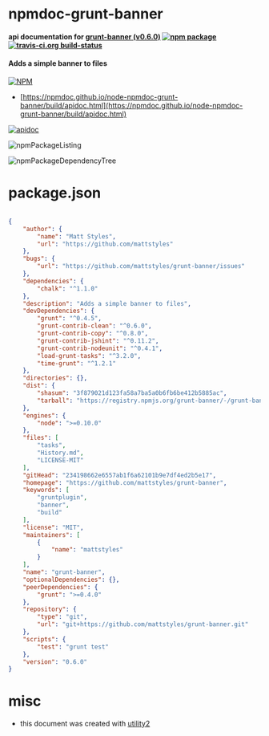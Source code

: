 # npmdoc-grunt-banner

#### api documentation for  [grunt-banner (v0.6.0)](https://github.com/mattstyles/grunt-banner)  [![npm package](https://img.shields.io/npm/v/npmdoc-grunt-banner.svg?style=flat-square)](https://www.npmjs.org/package/npmdoc-grunt-banner) [![travis-ci.org build-status](https://api.travis-ci.org/npmdoc/node-npmdoc-grunt-banner.svg)](https://travis-ci.org/npmdoc/node-npmdoc-grunt-banner)

#### Adds a simple banner to files

[![NPM](https://nodei.co/npm/grunt-banner.png?downloads=true&downloadRank=true&stars=true)](https://www.npmjs.com/package/grunt-banner)

- [https://npmdoc.github.io/node-npmdoc-grunt-banner/build/apidoc.html](https://npmdoc.github.io/node-npmdoc-grunt-banner/build/apidoc.html)

[![apidoc](https://npmdoc.github.io/node-npmdoc-grunt-banner/build/screenCapture.buildCi.browser.%252Ftmp%252Fbuild%252Fapidoc.html.png)](https://npmdoc.github.io/node-npmdoc-grunt-banner/build/apidoc.html)

![npmPackageListing](https://npmdoc.github.io/node-npmdoc-grunt-banner/build/screenCapture.npmPackageListing.svg)

![npmPackageDependencyTree](https://npmdoc.github.io/node-npmdoc-grunt-banner/build/screenCapture.npmPackageDependencyTree.svg)



# package.json

```json

{
    "author": {
        "name": "Matt Styles",
        "url": "https://github.com/mattstyles"
    },
    "bugs": {
        "url": "https://github.com/mattstyles/grunt-banner/issues"
    },
    "dependencies": {
        "chalk": "^1.1.0"
    },
    "description": "Adds a simple banner to files",
    "devDependencies": {
        "grunt": "^0.4.5",
        "grunt-contrib-clean": "^0.6.0",
        "grunt-contrib-copy": "^0.8.0",
        "grunt-contrib-jshint": "^0.11.2",
        "grunt-contrib-nodeunit": "^0.4.1",
        "load-grunt-tasks": "^3.2.0",
        "time-grunt": "^1.2.1"
    },
    "directories": {},
    "dist": {
        "shasum": "3f879021d123fa58a7ba5a0b6fb6be412b5885ac",
        "tarball": "https://registry.npmjs.org/grunt-banner/-/grunt-banner-0.6.0.tgz"
    },
    "engines": {
        "node": ">=0.10.0"
    },
    "files": [
        "tasks",
        "History.md",
        "LICENSE-MIT"
    ],
    "gitHead": "234198662e6557ab1f6a62101b9e7df4ed2b5e17",
    "homepage": "https://github.com/mattstyles/grunt-banner",
    "keywords": [
        "gruntplugin",
        "banner",
        "build"
    ],
    "license": "MIT",
    "maintainers": [
        {
            "name": "mattstyles"
        }
    ],
    "name": "grunt-banner",
    "optionalDependencies": {},
    "peerDependencies": {
        "grunt": ">=0.4.0"
    },
    "repository": {
        "type": "git",
        "url": "git+https://github.com/mattstyles/grunt-banner.git"
    },
    "scripts": {
        "test": "grunt test"
    },
    "version": "0.6.0"
}
```



# misc
- this document was created with [utility2](https://github.com/kaizhu256/node-utility2)
